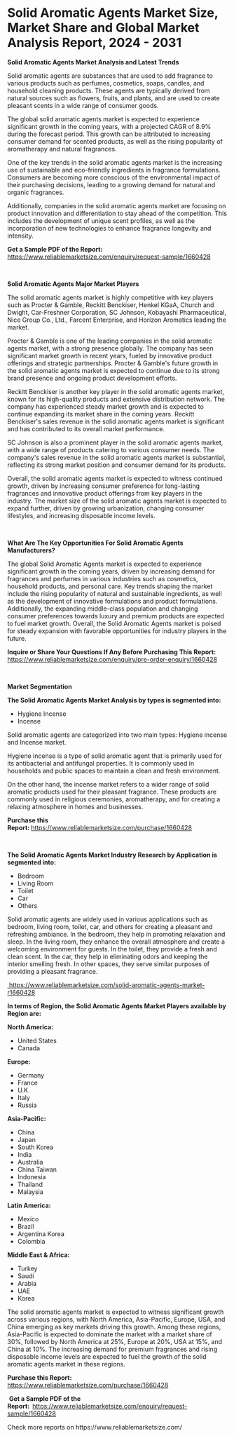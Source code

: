 <p><h1>Solid Aromatic Agents Market Size, Market Share and Global Market Analysis Report, 2024 - 2031</h1></p><p><strong>Solid Aromatic Agents Market Analysis and Latest Trends</strong></p>
<p><p>Solid aromatic agents are substances that are used to add fragrance to various products such as perfumes, cosmetics, soaps, candles, and household cleaning products. These agents are typically derived from natural sources such as flowers, fruits, and plants, and are used to create pleasant scents in a wide range of consumer goods.</p><p>The global solid aromatic agents market is expected to experience significant growth in the coming years, with a projected CAGR of 8.9% during the forecast period. This growth can be attributed to increasing consumer demand for scented products, as well as the rising popularity of aromatherapy and natural fragrances.</p><p>One of the key trends in the solid aromatic agents market is the increasing use of sustainable and eco-friendly ingredients in fragrance formulations. Consumers are becoming more conscious of the environmental impact of their purchasing decisions, leading to a growing demand for natural and organic fragrances.</p><p>Additionally, companies in the solid aromatic agents market are focusing on product innovation and differentiation to stay ahead of the competition. This includes the development of unique scent profiles, as well as the incorporation of new technologies to enhance fragrance longevity and intensity.</p></p>
<p><strong>Get a Sample PDF of the Report:&nbsp;</strong> <a href="https://www.reliablemarketsize.com/enquiry/request-sample/1660428">https://www.reliablemarketsize.com/enquiry/request-sample/1660428</a></p>
<p>&nbsp;</p>
<p><strong>Solid Aromatic Agents Major Market Players</strong></p>
<p><p>The solid aromatic agents market is highly competitive with key players such as Procter & Gamble, Reckitt Benckiser, Henkel KGaA, Church and Dwight, Car-Freshner Corporation, SC Johnson, Kobayashi Pharmaceutical, Nice Group Co., Ltd., Farcent Enterprise, and Horizon Aromatics leading the market.</p><p>Procter & Gamble is one of the leading companies in the solid aromatic agents market, with a strong presence globally. The company has seen significant market growth in recent years, fueled by innovative product offerings and strategic partnerships. Procter & Gamble's future growth in the solid aromatic agents market is expected to continue due to its strong brand presence and ongoing product development efforts.</p><p>Reckitt Benckiser is another key player in the solid aromatic agents market, known for its high-quality products and extensive distribution network. The company has experienced steady market growth and is expected to continue expanding its market share in the coming years. Reckitt Benckiser's sales revenue in the solid aromatic agents market is significant and has contributed to its overall market performance.</p><p>SC Johnson is also a prominent player in the solid aromatic agents market, with a wide range of products catering to various consumer needs. The company's sales revenue in the solid aromatic agents market is substantial, reflecting its strong market position and consumer demand for its products.</p><p>Overall, the solid aromatic agents market is expected to witness continued growth, driven by increasing consumer preference for long-lasting fragrances and innovative product offerings from key players in the industry. The market size of the solid aromatic agents market is expected to expand further, driven by growing urbanization, changing consumer lifestyles, and increasing disposable income levels.</p></p>
<p>&nbsp;</p>
<p><strong>What Are The Key Opportunities For Solid Aromatic Agents Manufacturers?</strong></p>
<p><p>The global Solid Aromatic Agents market is expected to experience significant growth in the coming years, driven by increasing demand for fragrances and perfumes in various industries such as cosmetics, household products, and personal care. Key trends shaping the market include the rising popularity of natural and sustainable ingredients, as well as the development of innovative formulations and product formulations. Additionally, the expanding middle-class population and changing consumer preferences towards luxury and premium products are expected to fuel market growth. Overall, the Solid Aromatic Agents market is poised for steady expansion with favorable opportunities for industry players in the future.</p></p>
<p><strong>Inquire or Share Your Questions If Any Before Purchasing This Report:</strong> <a href="https://www.reliablemarketsize.com/enquiry/pre-order-enquiry/1660428">https://www.reliablemarketsize.com/enquiry/pre-order-enquiry/1660428</a></p>
<p>&nbsp;</p>
<p><strong>Market Segmentation</strong></p>
<p><strong>The Solid Aromatic Agents Market Analysis by types is segmented into:</strong></p>
<p><ul><li>Hygiene Incense</li><li>Incense</li></ul></p>
<p><p>Solid aromatic agents are categorized into two main types: Hygiene incense and Incense market.</p><p>Hygiene incense is a type of solid aromatic agent that is primarily used for its antibacterial and antifungal properties. It is commonly used in households and public spaces to maintain a clean and fresh environment.</p><p>On the other hand, the incense market refers to a wider range of solid aromatic products used for their pleasant fragrance. These products are commonly used in religious ceremonies, aromatherapy, and for creating a relaxing atmosphere in homes and businesses.</p></p>
<p><strong>Purchase this Report:&nbsp;</strong><a href="https://www.reliablemarketsize.com/purchase/1660428">https://www.reliablemarketsize.com/purchase/1660428</a></p>
<p>&nbsp;</p>
<p><strong>The Solid Aromatic Agents Market Industry Research by Application is segmented into:</strong></p>
<p><ul><li>Bedroom</li><li>Living Room</li><li>Toilet</li><li>Car</li><li>Others</li></ul></p>
<p><p>Solid aromatic agents are widely used in various applications such as bedroom, living room, toilet, car, and others for creating a pleasant and refreshing ambiance. In the bedroom, they help in promoting relaxation and sleep. In the living room, they enhance the overall atmosphere and create a welcoming environment for guests. In the toilet, they provide a fresh and clean scent. In the car, they help in eliminating odors and keeping the interior smelling fresh. In other spaces, they serve similar purposes of providing a pleasant fragrance.</p></p>
<p><a href="https://www.reliablemarketsize.com/solid-aromatic-agents-market-r1660428">&nbsp;https://www.reliablemarketsize.com/solid-aromatic-agents-market-r1660428</a></p>
<p><strong>In terms of Region, the Solid Aromatic Agents Market Players available by Region are:</strong></p>
<p>
    <p> <strong> North America: </strong>
        <ul>
            <li>United States</li>
            <li>Canada</li>
        </ul>
        </p> 
    <p> <strong> Europe: </strong>
        <ul>
            <li>Germany</li>
            <li>France</li>
            <li>U.K.</li>
            <li>Italy</li>
            <li>Russia</li>
        </ul>
        </p> 
    <p> <strong> Asia-Pacific: </strong>
        <ul>
            <li>China</li>
            <li>Japan</li>
            <li>South Korea</li>
            <li>India</li>
            <li>Australia</li>
            <li>China Taiwan</li>
            <li>Indonesia</li>
            <li>Thailand</li>
            <li>Malaysia</li>
        </ul>
        </p> 
    <p> <strong> Latin America: </strong>
        <ul>
            <li>Mexico</li>
            <li>Brazil</li>
            <li>Argentina Korea</li>
            <li>Colombia</li>
        </ul>
        </p> 
    <p> <strong> Middle East & Africa: </strong>
        <ul>
            <li>Turkey</li>
            <li>Saudi</li>
            <li>Arabia</li>
            <li>UAE</li>
            <li>Korea</li>
        </ul>
    </p>
    </p>
<p><p>The solid aromatic agents market is expected to witness significant growth across various regions, with North America, Asia-Pacific, Europe, USA, and China emerging as key markets driving this growth. Among these regions, Asia-Pacific is expected to dominate the market with a market share of 30%, followed by North America at 25%, Europe at 20%, USA at 15%, and China at 10%. The increasing demand for premium fragrances and rising disposable income levels are expected to fuel the growth of the solid aromatic agents market in these regions.</p></p>
<p><strong>Purchase this Report: </strong><a href="https://www.reliablemarketsize.com/purchase/1660428">https://www.reliablemarketsize.com/purchase/1660428</a></p>
<p>&nbsp;<strong>Get a Sample PDF of the Report:&nbsp;&nbsp;</strong><a href="https://www.reliablemarketsize.com/enquiry/request-sample/1660428">https://www.reliablemarketsize.com/enquiry/request-sample/1660428</a></p>
<p><strong></strong></p>
<p>Check more reports on https://www.reliablemarketsize.com/</p>
